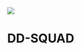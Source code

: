 
<H1> <a href="//discord.gg/FRxk38pw2w"><img src="https://img.shields.io/discord/739934735387721768?logo=discord"></a><H1>
<h1>DD-SQUAD<h1>
